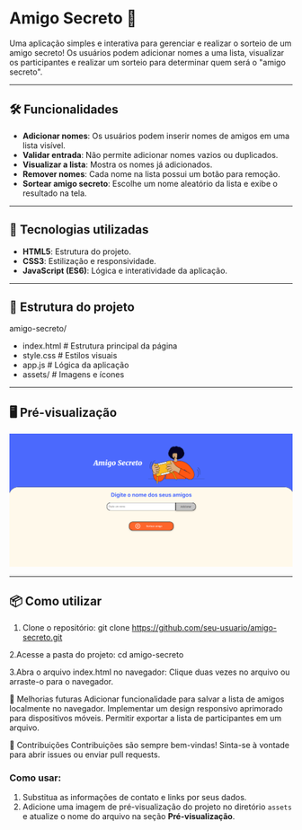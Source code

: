 # Amigo Secreto 🎁

Uma aplicação simples e interativa para gerenciar e realizar o sorteio de um amigo secreto! Os usuários podem adicionar nomes a uma lista, visualizar os participantes e realizar um sorteio para determinar quem será o "amigo secreto".

---

## 🛠️ Funcionalidades

- **Adicionar nomes**: Os usuários podem inserir nomes de amigos em uma lista visível.
- **Validar entrada**: Não permite adicionar nomes vazios ou duplicados.
- **Visualizar a lista**: Mostra os nomes já adicionados.
- **Remover nomes**: Cada nome na lista possui um botão para remoção.
- **Sortear amigo secreto**: Escolhe um nome aleatório da lista e exibe o resultado na tela.

---

## 🚀 Tecnologias utilizadas

- **HTML5**: Estrutura do projeto.
- **CSS3**: Estilização e responsividade.
- **JavaScript (ES6)**: Lógica e interatividade da aplicação.

---

## 📂 Estrutura do projeto

amigo-secreto/

- index.html        # Estrutura principal da página
- style.css         # Estilos visuais
- app.js            # Lógica da aplicação
- assets/           # Imagens e ícones

---

## 🖥️ Pré-visualização

![Imagem do projeto](assets/amigo-secreto-preview.png)

---

## 📦 Como utilizar

1. Clone o repositório:
   git clone https://github.com/seu-usuario/amigo-secreto.git

2.Acesse a pasta do projeto:
   cd amigo-secreto

3.Abra o arquivo index.html no navegador:
   Clique duas vezes no arquivo ou arraste-o para o navegador.

🌟 Melhorias futuras
Adicionar funcionalidade para salvar a lista de amigos localmente no navegador.
Implementar um design responsivo aprimorado para dispositivos móveis.
Permitir exportar a lista de participantes em um arquivo.

🤝 Contribuições
Contribuições são sempre bem-vindas! Sinta-se à vontade para abrir issues ou enviar pull requests.

### Como usar:
1. Substitua as informações de contato e links por seus dados.
2. Adicione uma imagem de pré-visualização do projeto no diretório `assets` e atualize o nome do arquivo na seção **Pré-visualização**.
